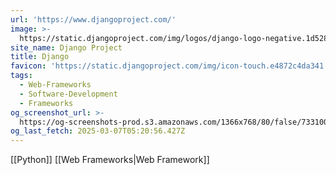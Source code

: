 ```yaml
---
url: 'https://www.djangoproject.com/'
image: >-
  https://static.djangoproject.com/img/logos/django-logo-negative.1d528e2cb5fb.png
site_name: Django Project
title: Django
favicon: 'https://static.djangoproject.com/img/icon-touch.e4872c4da341.png'
tags:
  - Web-Frameworks
  - Software-Development
  - Frameworks
og_screenshot_url: >-
  https://og-screenshots-prod.s3.amazonaws.com/1366x768/80/false/7331003f4e8f8f20cfd89538185f704112adb0ffab5a76075f73fb0a1f6d20cd.jpeg
og_last_fetch: 2025-03-07T05:20:56.427Z
---
```

[[Python]] [[Web Frameworks|Web Framework]]
